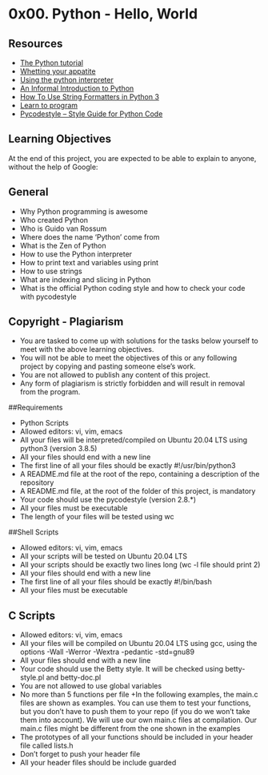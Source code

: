 # 0x00. Python - Hello, World

## Resources

+ [The Python tutorial](https://docs.python.org/3/tutorial/index.html)
+ [Whetting your appatite](https://docs.python.org/3/tutorial/appetite.html)
+ [Using the python interpreter](https://docs.python.org/3/tutorial/interpreter.html)
+ [An Informal Introduction to Python](https://docs.python.org/3/tutorial/introduction.html)
+ [How To Use String Formatters in Python 3](https://realpython.com/python-f-strings/)
+ [Learn to program](https://www.youtube.com/playlist?list=PLGLfVvz_LVvTn3cK5e6LjhgGiSeVlIRwt)
+ [Pycodestyle – Style Guide for Python Code](https://pypi.org/project/pycodestyle/)

## Learning Objectives

At the end of this project, you are expected to be able to explain to anyone, without the help of Google:

## General
+ Why Python programming is awesome
+ Who created Python
+ Who is Guido van Rossum
+ Where does the name ‘Python’ come from
+ What is the Zen of Python
+ How to use the Python interpreter
+ How to print text and variables using print
+ How to use strings
+ What are indexing and slicing in Python
+ What is the official Python coding style and how to check your code with pycodestyle

## Copyright - Plagiarism

+ You are tasked to come up with solutions for the tasks below yourself to meet with the above learning objectives.
+ You will not be able to meet the objectives of this or any following project by copying and pasting someone else’s work.
+ You are not allowed to publish any content of this project.
+ Any form of plagiarism is strictly forbidden and will result in removal from the program.

##Requirements

+ Python Scripts
+ Allowed editors: vi, vim, emacs
+ All your files will be interpreted/compiled on Ubuntu 20.04 LTS using python3 (version 3.8.5)
+ All your files should end with a new line
+ The first line of all your files should be exactly #!/usr/bin/python3
+ A README.md file at the root of the repo, containing a description of the repository
+ A README.md file, at the root of the folder of this project, is mandatory
+ Your code should use the pycodestyle (version 2.8.*)
+ All your files must be executable
+ The length of your files will be tested using wc

##Shell Scripts

+ Allowed editors: vi, vim, emacs
+ All your scripts will be tested on Ubuntu 20.04 LTS
+ All your scripts should be exactly two lines long (wc -l file should print 2)
+ All your files should end with a new line
+ The first line of all your files should be exactly #!/bin/bash
+ All your files must be executable

## C Scripts

+ Allowed editors: vi, vim, emacs
+ All your files will be compiled on Ubuntu 20.04 LTS using gcc, using the options -Wall -Werror -Wextra -pedantic -std=gnu89
+ All your files should end with a new line
+ Your code should use the Betty style. It will be checked using betty-style.pl and betty-doc.pl
+ You are not allowed to use global variables
+ No more than 5 functions per file
+In the following examples, the main.c files are shown as examples. You can use them to test your functions, but you don’t have to push them to your repo (if you do we won’t take them into account). We will use our own main.c files at compilation. Our main.c files might be different from the one shown in the examples
+ The prototypes of all your functions should be included in your header file called lists.h
+ Don’t forget to push your header file
+ All your header files should be include guarded
